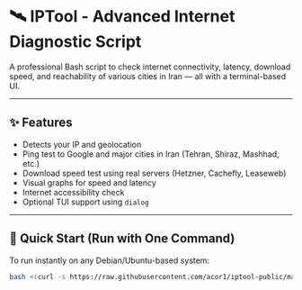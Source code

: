 # 🛰 IPTool - Advanced Internet Diagnostic Script

A professional Bash script to check internet connectivity, latency, download speed, and reachability of various cities in Iran — all with a terminal-based UI.

---

## ✨ Features

- Detects your IP and geolocation
- Ping test to Google and major cities in Iran (Tehran, Shiraz, Mashhad, etc.)
- Download speed test using real servers (Hetzner, Cachefly, Leaseweb)
- Visual graphs for speed and latency
- Internet accessibility check
- Optional TUI support using `dialog`

---

## 🚀 Quick Start (Run with One Command)

To run instantly on any Debian/Ubuntu-based system:

```bash
bash <(curl -s https://raw.githubusercontent.com/acor1/iptool-public/main/run-iptest.sh)
